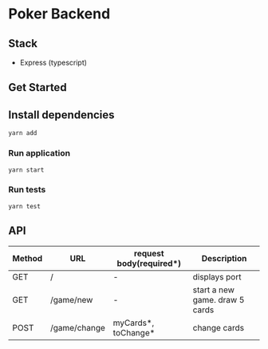 # Poker Backend

## Stack

- Express (typescript)

## Get Started

## Install dependencies

```
yarn add
```

### Run application

```
yarn start
```

### Run tests

```
yarn test
```

## API

| Method | URL          | request body(required\*) | Description                    |
| ------ | ------------ | ------------------------ | ------------------------------ |
| GET    | /            | -                        | displays port                  |
| GET    | /game/new    | -                        | start a new game. draw 5 cards |
| POST   | /game/change | myCards*, toChange*      | change cards                   |
